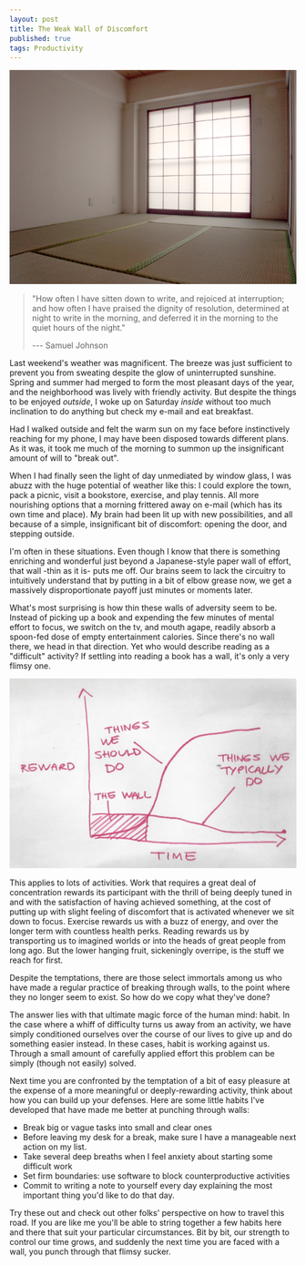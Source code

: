 ```yaml
---
layout: post
title: The Weak Wall of Discomfort
published: true
tags: Productivity
---
```


![ Shoji Screen of Discomfort ](/images/wall-of-discomfort/shoji.jpg)
> "How often I have sitten down to write, and rejoiced at interruption; and how often I have praised the dignity of resolution, determined at night to write in the morning, and deferred it in the morning to the quiet hours of the night." 
> 
> --- Samuel Johnson


Last weekend's weather was magnificent. The breeze was just sufficient to prevent you from sweating despite the glow of uninterrupted sunshine. Spring and summer had merged to form the most pleasant days of the year, and the neighborhood was lively with friendly activity. But despite the things to be enjoyed *outside*, I woke up on Saturday *inside* without too much inclination to do anything but check my e-mail and eat breakfast. 

Had I walked outside and felt the warm sun on my face before instinctively reaching for my phone, I may have been disposed towards different plans. As it was, it took me much of the morning to summon up the insignificant amount of will to "break out".

When I had finally seen the light of day unmediated by window glass, I was abuzz with the huge potential of weather like this: I could explore the town, pack a picnic, visit a bookstore, exercise, and play tennis. All more nourishing options that a morning frittered away on e-mail (which has its own time and place). My brain had been lit up with new possibilities, and all because of a simple, insignificant bit of discomfort: opening the door, and stepping outside.

I'm often in these situations. Even though I know that there is something enriching and wonderful just beyond a Japanese-style paper wall of effort, that wall -thin as it is- puts me off. Our brains seem to lack the circuitry to intuitively understand that by putting in a bit of elbow grease now, we get a massively disproportionate payoff just minutes or moments later.

What's most surprising is how thin these walls of adversity seem to be. Instead of picking up a book and expending the few minutes of mental effort to focus, we switch on the tv, and mouth agape, readily absorb a spoon-fed dose of empty entertainment calories. Since there's no wall there, we head in that direction. Yet who would describe reading as a "difficult" activity? If settling into reading a book has a wall, it's only a very flimsy one.

![](/images/wall-of-discomfort/graph.jpg)

This applies to lots of activities. Work that requires a great deal of concentration rewards its participant with the thrill of being deeply tuned in and with the satisfaction of having achieved something, at the cost of putting up with slight feeling of discomfort that is activated whenever we sit down to focus. Exercise rewards us with a buzz of energy, and over the longer term with countless health perks. Reading rewards us by transporting us to imagined worlds or into the heads of great people from long ago. But the lower hanging fruit, sickeningly overripe, is the stuff we reach for first.

Despite the temptations, there are those select immortals among us who have made a regular practice of breaking through walls, to the point where they no longer seem to exist. So how do we copy what they've done?

The answer lies with that ultimate magic force of the human mind: habit. In the case where a whiff of difficulty turns us away from an activity, we have simply conditioned ourselves over the course of our lives to give up and do something easier instead. In these cases, habit is working against us. Through a small amount of carefully applied effort this problem can be simply (though not easily) solved.

Next time you are confronted by the temptation of a bit of easy pleasure at the expense of a more meaningful or deeply-rewarding activity, think about how you can build up your defenses. Here are some little habits I've developed that have made me better at punching through walls:

* Break big or vague tasks into small and clear ones
* Before leaving my desk for a break, make sure I have a manageable next action on my list.
* Take several deep breaths when I feel anxiety about starting some difficult work
* Set firm boundaries: use software to block counterproductive activities
* Commit to writing a note to yourself every day explaining the most important thing you'd like to do that day.

Try these out and check out other folks' perspective on how to travel this road. If you are like me you'll be able to string together a few habits here and there that suit your particular circumstances. Bit by bit, our strength to control our time grows, and suddenly the next time you are faced with a wall, you punch through that flimsy sucker.